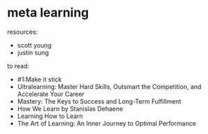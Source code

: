 # meta learning

resources:
- scott young
- justin sung

to read:
- #1:Make it stick
- Ultralearning: Master Hard Skills, Outsmart the Competition, and Accelerate Your Career
- Mastery: The Keys to Success and Long-Term Fulfillment
- How We Learn by Stanislas Dehaene  
- Learning How to Learn
- The Art of Learning: An Inner Journey to Optimal Performance


